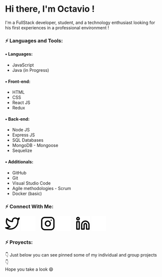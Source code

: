 # Hi there, I'm Octavio !
I'm a FullStack developer, student, and a technology enthusiast looking for his first experiences in a professional environment !

### :zap: Languages and Tools:

#### • Languages:
- JavaScript <br>
- Java (in Progress) <br>

#### • Front-end:
- HTML <br>
- CSS <br>
- React JS <br>
- Redux <br>

#### • Back-end:
- Node JS <br>
- Express JS <br>
- SQL Databases  <br>
- MongoDB - Mongoose <br>
- Sequelize <br>

#### • Additionals:
- GitHub <br>
- Git <br>
- Visual Studio Code <br>
- Agile methodologies - Scrum <br>
- Docker (basic) <br>

<!-- <img align="left" alt="Visual Studio Code" width="26px" src="https://cdn.jsdelivr.net/gh/devicons/devicon/icons/vscode/vscode-original.svg" style="padding-right:10px;" />
<img align="left" alt="HTML5" width="26px" src="https://cdn.jsdelivr.net/gh/devicons/devicon/icons/html5/html5-original.svg" style="padding-right:10px;" />
<img align="left" alt="CSS3" width="26px" src="https://cdn.jsdelivr.net/gh/devicons/devicon/icons/css3/css3-original.svg" style="padding-right:10px;" />
<img align="left" alt="JavaScript" width="26px" src="https://cdn.jsdelivr.net/gh/devicons/devicon/icons/javascript/javascript-original.svg" style="padding-right:10px;" />
<img align="left" alt="React" width="26px" src="https://cdn.jsdelivr.net/gh/devicons/devicon/icons/react/react-original.svg" style="padding-right:10px;" />
<img align="left" alt="Node.js" width="26px" src="https://cdn.jsdelivr.net/gh/devicons/devicon/icons/nodejs/nodejs-original.svg" style="padding-right:10px;" />
<img align="left" alt="Git" width="26px" src="https://cdn.jsdelivr.net/gh/devicons/devicon/icons/git/git-original.svg" style="padding-right:10px;" /> -->

### :zap: Connect With Me:

<!-- [![website](./img/youtube-light.svg)](https://youtube.com/codestackr#gh-light-mode-only)
[![website](./img/youtube-dark.svg)](https://youtube.com/codestackr#gh-dark-mode-only)
&nbsp;&nbsp; -->
[![website](./img/twitter-light.svg)](https://twitter.com/Octaviopaz02#gh-light-mode-only)
[![website](./img/twitter-dark.svg)](https://twitter.com/Octaviopaz02#gh-dark-mode-only)
&nbsp;&nbsp;
[![website](./img/instagram-light.svg)](https://instagram.com/octaviopaz02#gh-light-mode-only)
[![website](./img/instagram-dark.svg)](https://instagram.com/octaviopaz02#gh-dark-mode-only)
&nbsp;&nbsp;
[![website](./img/linkedin-light.svg)](https://www.linkedin.com/in/octavio-paz-448338238/#gh-light-mode-only)
[![website](./img/linkedin-dark.svg)](https://www.linkedin.com/in/octavio-paz-448338238/#gh-dark-mode-only)

[twitter]: https://twitter.com/Octaviopaz02
[instagram]: https://instagram.com/octaviopaz02
[linkedin]: https://www.linkedin.com/in/octavio-paz-448338238/

### :zap: Proyects:
👇 Just below you can see pinned some of my individual and group projects 👇 <br>
Hope you take a look 😄

<!-- ### :zap: GitHub Stats: 
<img align="left" alt="Octavio4422 GitHub Stats" src="https://github-readme-stats.vercel.app/api?username=Octavio4422&show_icons=true&hide_border=false&title_color=ff652f&icon_color=FFE400&bg_color=09131B&text_color=ffffff&border_color=0c1a25" /> -->
